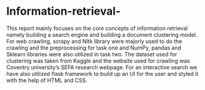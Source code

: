 # Information-retrieval-

This report mainly focuses on the core concepts of information retrieval namely building a search engine and building a document clustering model. For web crawling, scrapy and Nltk library were majorly used to do the crawling and the preprocessing for task one and NumPy, pandas and Sklearn libraries were also utilized in task two. The dataset used for clustering was taken from Kaggle and the website used for crawling was Coventry university’s SEFA research webpage.
For an interactive search we have also utilized flask framework to build up an UI for the user and styled it with the help of HTML and CSS.
